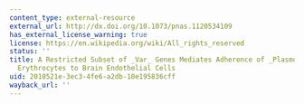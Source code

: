 ```yaml
---
content_type: external-resource
external_url: http://dx.doi.org/10.1073/pnas.1120534109
has_external_license_warning: true
license: https://en.wikipedia.org/wiki/All_rights_reserved
status: ''
title: A Restricted Subset of _Var_ Genes Mediates Adherence of _Plasmodium Falciparum_\-Infected
  Erythrocytes to Brain Endothelial Cells
uid: 2010521e-3ec3-4fe6-a2db-10e195836cff
wayback_url: ''
---
```

